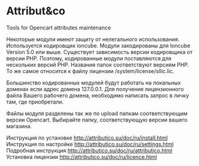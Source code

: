 # Attribut&co
Tools for Opencart attributes maintenance

Некоторые модули имеют защиту от нелегального использования. Используется кодировщик ioncube. 
Модули закодированы для Ioncube Version 5.0 или выше.
Существует зависимость версии кодировщика от версии PHP. Поэтому, кодированные модули поставляются
для нескольких версий PHP. Названия папок соответствуют версиям PHP.
То же самое относится к файлу лицензии /system/license/sllic.lic.

Большинство кодированных модулей будут работать на локальных доменах если адрес домена 127.0.0.1. 
Для получения лицензионного файла Вашего рабочего домена, необходимо написать запрос в личку там,
где приобретали.

Файлы модуля разделены так же по upload папкам соответствующим версии Opencart. Выбирайте папку, соответствующую
версии вашего магазина. 

Инструкция по установке http://attributico.su/doc/ru/install.html
Инструкция по настройке http://attributico.su/doc/ru/settings.html
Подробная инструкция http://attributico.su/doc/ru/attributico.html
Установка лицензии http://attributico.su/doc/ru/licence.html

